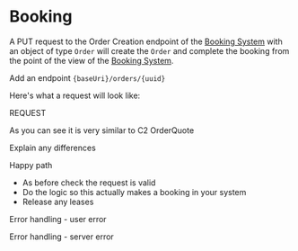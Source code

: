 # Booking

A PUT request to the Order Creation endpoint of the [Booking System](https://openactive.io/open-booking-api/EditorsDraft/1.0CR3/#dfn-booking-system) with an object of type `Order` will create the `Order` and complete the booking from the point of the view of the [Booking System](https://openactive.io/open-booking-api/EditorsDraft/1.0CR3/#dfn-booking-system).

Add an endpoint `{baseUri}/orders/{uuid}`

Here's what a request will look like:

REQUEST

As you can see it is very similar to C2 OrderQuote

Explain any differences

Happy path

* As before check the request is valid
* Do the logic so this actually makes a booking in your system
* Release any leases

Error handling - user error

Error handling - server error

